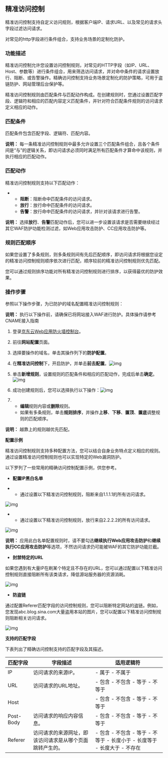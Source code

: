 ## **精准访问控制**

  精准访问控制支持自定义访问规则，根据客户端IP、请求URL、以及常见的请求头字段过滤访问请求。

对常见的http字段进行条件组合，支持业务场景的定制化防护。

### **功能描述**

  精准访问控制允许您设置访问控制规则，对常见的HTTP字段（如IP、URL、Host、参数等）进行条件组合，用来筛选访问请求，并对命中条件的请求设置放行、阻断、或告警操作。精确访问控制支持业务场景定制化的防护策略，可用于盗链防护、网站管理后台保护等。

  精准访问控制规则由匹配条件与匹配动作构成。在创建规则时，您通过设置匹配字段、逻辑符和相应的匹配内容定义匹配条件，并针对符合匹配条件规则的访问请求定义相应的动作。

### **匹配条件**

匹配条件包含匹配字段、逻辑符、匹配内容。

**说明：** 每一条精准访问控制规则中最多允许设置三个匹配条件组合，且各个条件间是“与”的逻辑关系，即访问请求必须同时满足所有匹配条件才算命中该规则，并执行相应的匹配动作。

### **匹配动作**

精准访问控制规则支持以下匹配动作：

- - **阻断**：阻断命中匹配条件的访问请求。
  - **放行**：放行命中匹配条件的访问请求。
  - **告警**：放行命中匹配条件的访问请求，并针对该请求进行告警。

**说明：** 选择**放行**、**告警**匹配动作后，您可以进一步设置该请求是否需要继续经过其它WAF防护功能检测过滤，如Web应用攻击防护、CC应用攻击防护等。

### **规则匹配顺序**

如果您设置了多条规则，则多条规则间有先后匹配顺序，即访问请求将根据您设定的精准访问控制规则顺序依次进行匹配，顺序较前的精准访问控制规则优先匹配。

您可以通过规则排序功能对所有精准访问控制规则进行排序，以获得最优的防护效果。

### **操作步骤**

参照以下操作步骤，为已防护的域名配置精准访问控制规则：

**说明：** 执行以下操作前，请确保已将网站接入WAF进行防护。具体操作请参考CNAME接入指南
1. 登录[京东云Web应用防火墙控制台](https://cloudwaf-console.jdcloud.com)。

2. 前往**网站配置**页面。

3. 选择要操作的域名，单击其操作列下的**防护配置**。

4. 在**精准访问控制**下，开启防护，并单击**前去配置**。![img](file:///C:\Users\ZHANGJ~1\AppData\Local\Temp\msohtmlclip1\01\clip_image002.png)

5. 单击**新增规则**，设置规则的匹配条件和相应的匹配动作，完成后单击**确定**。![img](https://github.com/jdcloudcom/cn/blob/dns-zhangjingfeng/waf-img/%E7%B2%BE%E5%87%86%E8%AE%BF%E9%97%AE%E6%8E%A7%E5%88%B6-1.png)

6. 成功创建规则后，您可以选择执行以下操作：![img](https://github.com/jdcloudcom/cn/blob/dns-zhangjingfeng/waf-img/%E7%B2%BE%E5%87%86%E8%AE%BF%E9%97%AE%E6%8E%A7%E5%88%B6-2.png)

7. - **编辑**规则内容或**删除**规则。
   - 如果有多条规则，单击**规则排序**，并操作**上移**、**下移**、**置顶**、**置底**调整规则的匹配顺序。

**说明：** 越靠上的规则越优先匹配。

**配置示例**

精准访问控制规则支持多种配置方法，您可以结合自身业务特点定义相应的规则。通过设置精准访问控制规则也可以实现特定的Web漏洞防护。

以下罗列了一些常用的精确访问控制配置示例，供您参考。

- **配置IP黑白名单**

- - 通过设置以下精准访问控制规则，阻断来自1.1.1.1的所有访问请求。

![img](https://github.com/jdcloudcom/cn/blob/dns-zhangjingfeng/waf-img/%E7%B2%BE%E5%87%86%E8%AE%BF%E9%97%AE%E6%8E%A7%E5%88%B6-3.png)

- - 通过设置以下精准访问控制规则，放行来自2.2.2.2的所有访问请求。

![img](https://github.com/jdcloudcom/cn/blob/dns-zhangjingfeng/waf-img/%E7%B2%BE%E5%87%86%E8%AE%BF%E9%97%AE%E6%8E%A7%E5%88%B6-4.png)

**说明：** 应用此白名单配置规则时，请不要勾选**继续执行Web应用攻击防护**和**继续执行CC应用攻击防护**等选项，不然访问请求仍可能被WAF的其它防护功能拦截。

- **封禁特定的URL**

如果您遇到有大量IP在刷某个特定且不存在的URL，您可以通过配置以下精准访问控制规则直接阻断所有该类请求，降低源站服务器的资源消耗。

![img](https://github.com/jdcloudcom/cn/blob/dns-zhangjingfeng/waf-img/%E7%B2%BE%E5%87%86%E8%AE%BF%E9%97%AE%E6%8E%A7%E5%88%B6-5.png)

- **防盗链**

通过配置Referer匹配字段的访问控制规则，您可以阻断特定网站的盗链。例如，您发现abc.blog.sina.com大量盗用本站的图片，您可以配置以下精准访问控制规则阻断相关访问请求。

![img](https://github.com/jdcloudcom/cn/blob/dns-zhangjingfeng/waf-img/%E7%B2%BE%E5%87%86%E8%AE%BF%E9%97%AE%E6%8E%A7%E5%88%B6-6.png)

**支持的匹配字段**

下表列出了精确访问控制支持的匹配字段及其描述。

 

| **匹配字段** | **字段描述**                                             | **适用逻辑符**                                               |
| ------------ | -------------------------------------------------------- | ------------------------------------------------------------ |
| IP           | 访问请求的来源IP。                                       | - 属于    - 不属于                                           |
| URL          | 访问请求的URL地址。                                      | - 包含    - 不包含    - 等于    - 不等于                     |
| Host         |                                                          | - 包含    - 不包含    - 等于    - 不等于                     |
| Post-Body    | 访问请求的响应内容信息。                                 | - 包含    - 不包含    - 等于    - 不等于                     |
| Referer      | 访问请求的来源网址，即该访问请求是从哪个页面跳转产生的。 | - 包含    - 不包含    - 等于    - 不等于    - 长度小于    - 长度等于    - 长度大于    - 不存在 |



 
